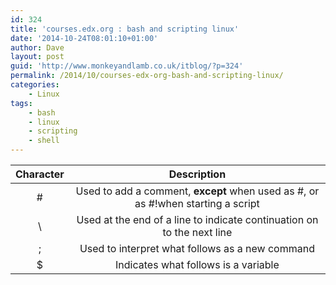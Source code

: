 ```yaml
---
id: 324
title: 'courses.edx.org : bash and scripting linux'
date: '2014-10-24T08:01:10+01:00'
author: Dave
layout: post
guid: 'http://www.monkeyandlamb.co.uk/itblog/?p=324'
permalink: /2014/10/courses-edx-org-bash-and-scripting-linux/
categories:
    - Linux
tags:
    - bash
    - linux
    - scripting
    - shell
---
```


| **Character** | **Description** |
|:-:|:-:|
| \# | Used to add a comment, **except** when used as #, or as #!when starting a script |
| \\ | Used at the end of a line to indicate continuation on to the next line |
| ; | Used to interpret what follows as a new command |
| $ | Indicates what follows is a variable |